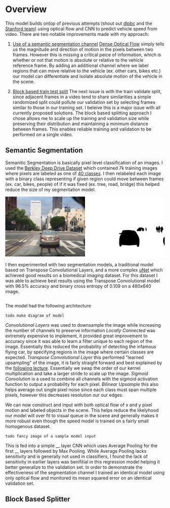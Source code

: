 # Overview

This model builds ontop of previous attempts (shout out [dlpbc](https://github.com/dlpbc/comma.ai-speed-challenge) and the
[Stanford team](http://cs229.stanford.edu/proj2017/final-reports/5244226.pdf)) using optical flow and CNN to predict vehicle speed from video.
There are two notable improvements made with my approach:
 1. [Use of a semantic segmentation channel]()
[Dense Optical Flow](https://docs.opencv.org/3.4/d7/d8b/tutorial_py_lucas_kanade.html) simply tells us the magnitude and direction of motion
in the pixels between two frames.  However this is missing a critical peice of information, which is whether or not that motion is absolute or
relative to the vehicle reference frame.  By adding an additional channel where we label regions that can move relative to the vehicle (ex. other cars, bikes etc.) our model can differentiate and isolate absolute motion of the vehicle in the scene.

 2. [Block based train test split]()
 The next issue is with the train validate split, since adjacent frames in a video tend to share similarities a simple randomized split could
 pollute our validation set by selecting frames similar to those in our training set.  I beleive this is a major issue with all currently
 proposed solutions. The block based splitting approach I chose allows me to scale up the training and validation size while preserving their
 distribution and maintaining a minimum distance between frames. This enables reliable training and validation to be performed on a single video.

## Semantic Segmentation
Semanitic Segmentation is basically pixel level classification of an images. I used the [Berkley Deep Drive Dataset](https://bdd-data.berkeley.edu/) which contained 7k training images where pixels are labeled as one of
[40 classes](https://github.com/NikhilPeri/speedchallenge/blob/master/pipelines/segmentation_preprocess.py#L11-L51). I then relabeled each
image with a binary class representing if given region could move between frames (ex. car, bikes, people) of if it was fixed (ex. tree, road,
bridge) this helped reduce the size of my segmentation model.

![BDD 100k Training Sample](figures/bdd100k_training_sample.png)

I then experimented with two segmentation models, a traditional model based on Transpose Convolutional Layers, and a more complex
[uNet](https://github.com/zhixuhao/unet) which achieved good results on a biomedical imaging dataset. For this dataset I was able to achieve
best results using the Transpose Convolutional model with 96.5% accuracy and binary cross entropy of 0.109 on a 480x640 image.

```

```

The model had the following architecture
```
todo make diagram of model
```
*Convolutional Layers* was used to downsample the image while increasing the number of channels to preserve information
*Locally Connected* was extremely expensive to implement, it provided great improvement to accuracy since it was able
to learn a filter unique to each region of the image.  Essentially this reduced the probability of detecting the infamous flying car, by
specifying regions in the image where certain classes are expected.
*Transpose Convolutional Layer* this performed "learned upsampling" of the image, it is fairly straight forward and best explained by the
[following lecture](https://youtu.be/nDPWywWRIRo?t=1346).  Essentially we swap the order of our kernel multiplication and take a larger stride
to scale up the image.
*Sigmoid Convolution* is a used to combine all channels with the sigmoid activation function to output a probability for each pixel.
*Bilinear Upsample* this also helps average out single pixel noise since each class must span multiple pixels, however this decreases resolution
our our edges.

We can now construct and input with both optical flow of x and y pixel motion and labeled objects in the scene. This helps reduce the
likelyhood our model will over fit to visual queue in the scene and generally makes it more robust even though the speed model is trained on
a fairly small homogenous dataset.

```
todo fancy image of a sample model input
```

This is fed into a simple __ layer CNN which uses Average Pooling for the first __ layers followed by Max Pooling.  While Average Pooling lacks
sensitivity and is generally not used in classifiers, I found the lack of sensitivity in earlier layers was benifitial in this regression model
helping it better generalize to the validation set. In order to demonstrate the effectiveness of the segmentation channel I trained an identical
model using only optical flow and monitored its mean squared error on an identical validation set.

## Block Based Splitter
